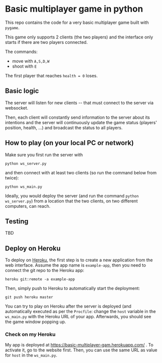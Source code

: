 # Basic multiplayer game in python

This repo contains the code for a very basic multiplayer game built with `pygame`.

This game only supports 2 clients (the two players) and the interface only starts if there are two players connected.

The commands:
 - move with `A,S,D,W`
 - shoot with `E`

The first player that reaches `health = 0` loses.
 
## Basic logic
 
The server will listen for new clients -- that must connect to the server via websocket.
 
Then, each client will constantly send information to the server about its intentions and the server will continuously update the game status (players' position, health, ...) and broadcast the status to all players.

## How to play (on your local PC or network)

Make sure you first run the server with

```
python ws_server.py
```

and then connect with at least two clients (so run the command below from twice):

```
python ws_main.py
```

Ideally, you would deploy the server (and run the command `python ws_server.py`) from a location that the two clients, on two different computers, can reach.

## Testing

TBD

## Deploy on Heroku

To deploy on [Heroku](https://devcenter.heroku.com/articles/git), the first step is to create a new application from the web interface. Assume the app name is `example-app`, then you need to connect the git repo to the Heroku app:

```
heroku git:remote -a example-app
```

Then, simply push to Heroku to automatically start the deployment:

```
git push heroku master
```

You can try to play on Heroku after the server is deployed (and automatically executed as per the `Procfile`: change the `host` variable in the `ws_main.py` with the Heroku URL of your app. Afterwards, you should see the game window popping up.

### Check on my Heroku

My app is deployed at https://basic-multiplayer-gam.herokuapp.com/ . To activate it, go to the website first. Then, you can use the same URL as value for `host` in the `ws_main.py`.
